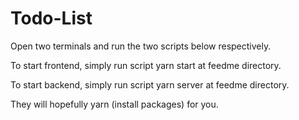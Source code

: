 # Todo-List

Open two terminals and run the two scripts below respectively.

To start frontend, simply run script yarn start at feedme directory.

To start backend, simply run script yarn server at feedme directory.

They will hopefully yarn (install packages) for you.
